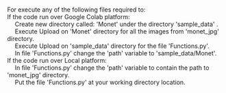 \
For execute any of the following files required to:\
If the code run over Google Colab platform:\
	&emsp; Create new directory called: 'Monet' under the directory 'sample_data' .\
   &emsp;  Execute Upload on 'Monet' directory for all the images from 'monet_jpg' directory.\
   &emsp;  Execute Upload on 'sample_data' directory for the file 'Functions.py'.\
	&emsp; In file 'Functions.py' change the 'path' variable to 'sample_data/Monet'.\
If the code run over Local platform:\
	&emsp; In file 'Functions.py' change the 'path' variable to contain the path to 'monet_jpg' directory.\
	&emsp; Put the file 'Functions.py' at your working directory location.